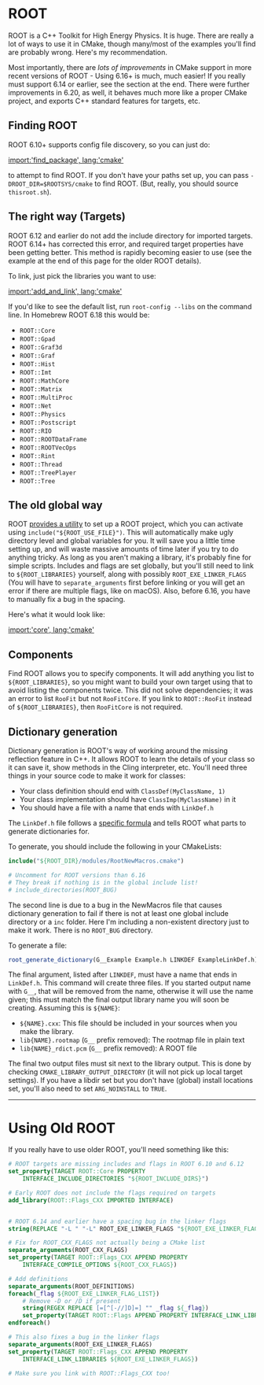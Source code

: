 
# ROOT

ROOT is a C++ Toolkit for High Energy Physics. It is huge. There are really a lot of ways to use it in CMake, though many/most of the examples you'll find are probably wrong. Here's my recommendation.

Most importantly, there are *lots of improvements* in CMake support in more recent versions of ROOT - Using 6.16+ is much, much easier! If you really must support 6.14 or earlier, see the section at the end. There were further improvements in 6.20, as well, it behaves much more like a proper CMake project, and exports C++ standard features for targets, etc.

## Finding ROOT

ROOT 6.10+ supports config file discovery, so you can just do:

[import:'find_package', lang:'cmake'](../../examples/root-simple/CMakeLists.txt)

to attempt to find ROOT. If you don't have your paths set up, you can pass `-DROOT_DIR=$ROOTSYS/cmake` to find ROOT. (But, really, you should source `thisroot.sh`).


## The right way (Targets)

ROOT 6.12 and earlier do not add the include directory for imported targets. ROOT 6.14+ has corrected this error, and required target properties have been getting better. This method is rapidly becoming easier to use (see the example at the end of this page for the older ROOT details).

To link, just pick the libraries you want to use:

[import:'add_and_link', lang:'cmake'](../../examples/root-simple/CMakeLists.txt)

If you'd like to see the default list, run `root-config --libs` on the command line. In Homebrew ROOT 6.18 this would be:

* `ROOT::Core`
* `ROOT::Gpad`
* `ROOT::Graf3d`
* `ROOT::Graf`
* `ROOT::Hist`
* `ROOT::Imt`
* `ROOT::MathCore`
* `ROOT::Matrix`
* `ROOT::MultiProc`
* `ROOT::Net`
* `ROOT::Physics`
* `ROOT::Postscript`
* `ROOT::RIO`
* `ROOT::ROOTDataFrame`
* `ROOT::ROOTVecOps`
* `ROOT::Rint`
* `ROOT::Thread`
* `ROOT::TreePlayer`
* `ROOT::Tree`

## The old global way

ROOT [provides a utility](https://root.cern.ch/how/integrate-root-my-project-cmake) to set up a ROOT project, which you can activate using `include("${ROOT_USE_FILE}")`. This will automatically make ugly directory level and global variables for you. It will save you a little time setting up, and will waste massive amounts of time later if you try to do anything tricky. As long as you aren't making a library, it's probably fine for simple scripts. Includes and flags are set globally, but you'll still need to link to `${ROOT_LIBRARIES}` yourself, along with possibly `ROOT_EXE_LINKER_FLAGS` (You will have to `separate_arguments` first before linking or you will get an error if there are multiple flags, like on macOS). Also, before 6.16, you have to manually fix a bug in the spacing.

Here's what it would look like:

[import:'core', lang:'cmake'](../../examples/root-usefile/CMakeLists.txt)

## Components

Find ROOT allows you to specify components. It will add anything you list to `${ROOT_LIBRARIES}`, so you might want to build your own target using that to avoid listing the components twice. This did not solve dependencies; it was an error to list `RooFit` but not `RooFitCore`. If you link to `ROOT::RooFit` instead of `${ROOT_LIBRARIES}`, then `RooFitCore` is not required.

## Dictionary generation

Dictionary generation is ROOT's way of working around the missing reflection feature in C++. It allows ROOT to learn the details of your class so it can save it, show methods in the Cling interpreter, etc. You'll need three things in your source code to make it work for classes:

* Your class definition should end with `ClassDef(MyClassName, 1)`
* Your class implementation should have `ClassImp(MyClassName)` in it
* You should have a file with a name that ends with `LinkDef.h`

The `LinkDef.h` file follows a [specific formula][linkdef-root] and tells ROOT what parts to generate dictionaries for.

To generate, you should include the following in your CMakeLists:

```cmake
include("${ROOT_DIR}/modules/RootNewMacros.cmake")

# Uncomment for ROOT versions than 6.16
# They break if nothing is in the global include list!
# include_directories(ROOT_BUG)
```

The second line is due to a bug in the NewMacros file that causes dictionary generation to fail if there is not at least one global include directory or a `inc` folder. Here I'm including a non-existent directory just to make it work. There is no `ROOT_BUG` directory.

To generate a file:

```cmake
root_generate_dictionary(G__Example Example.h LINKDEF ExampleLinkDef.h)
```

The final argument, listed after `LINKDEF`, must have a name that ends in `LinkDef.h`. This command will create three files. If you started output name with `G__`, that will be removed from the name, otherwise it will use the name given; this must match the final output library name you will soon be creating. Assuming this is `${NAME}`:

* `${NAME}.cxx`: This file should be included in your sources when you make the library.
* `lib{NAME}.rootmap` (`G__` prefix removed): The rootmap file in plain text
* `lib{NAME}_rdict.pcm` (`G__` prefix removed): A ROOT file

The final two output files must sit next to the library output. This is done by checking `CMAKE_LIBRARY_OUTPUT_DIRECTORY` (it will not pick up local target settings). If you have a libdir set but you don't have (global) install locations set, you'll also need to set `ARG_NOINSTALL` to `TRUE`.

[linkdef-root]: https://root.cern.ch/selecting-dictionary-entries-linkdefh

---

# Using Old ROOT

If you really have to use older ROOT, you'll need something like this:

```cmake
# ROOT targets are missing includes and flags in ROOT 6.10 and 6.12
set_property(TARGET ROOT::Core PROPERTY
    INTERFACE_INCLUDE_DIRECTORIES "${ROOT_INCLUDE_DIRS}")

# Early ROOT does not include the flags required on targets
add_library(ROOT::Flags_CXX IMPORTED INTERFACE)


# ROOT 6.14 and earlier have a spacing bug in the linker flags
string(REPLACE "-L " "-L" ROOT_EXE_LINKER_FLAGS "${ROOT_EXE_LINKER_FLAGS}")

# Fix for ROOT_CXX_FLAGS not actually being a CMake list
separate_arguments(ROOT_CXX_FLAGS)
set_property(TARGET ROOT::Flags_CXX APPEND PROPERTY
    INTERFACE_COMPILE_OPTIONS ${ROOT_CXX_FLAGS})

# Add definitions
separate_arguments(ROOT_DEFINITIONS)
foreach(_flag ${ROOT_EXE_LINKER_FLAG_LIST})
    # Remove -D or /D if present
    string(REGEX REPLACE [=[^[-//]D]=] "" _flag ${_flag})
    set_property(TARGET ROOT::Flags APPEND PROPERTY INTERFACE_LINK_LIBRARIES ${_flag})
endforeach()

# This also fixes a bug in the linker flags
separate_arguments(ROOT_EXE_LINKER_FLAGS)
set_property(TARGET ROOT::Flags_CXX APPEND PROPERTY
    INTERFACE_LINK_LIBRARIES ${ROOT_EXE_LINKER_FLAGS})

# Make sure you link with ROOT::Flags_CXX too!
```

